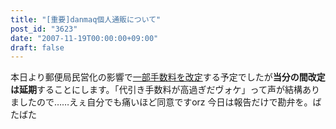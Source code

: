 ```yaml
---
title: "[重要]danmaq個人通販について"
post_id: "3623"
date: "2007-11-19T00:00:00+09:00"
draft: false
---
```



本日より郵便局民営化の影響で[一部手数料を改定](https://www1n.sppd.ne.jp/danmaq.com/e-danmaq/index.cgi?type=info#11)する予定でしたが**当分の間改定は延期**することにします。「代引き手数料が高過ぎだヴォケ」って声が結構ありましたので……えぇ自分でも痛いほど同意ですorz 今日は報告だけで勘弁を。ばたばた
